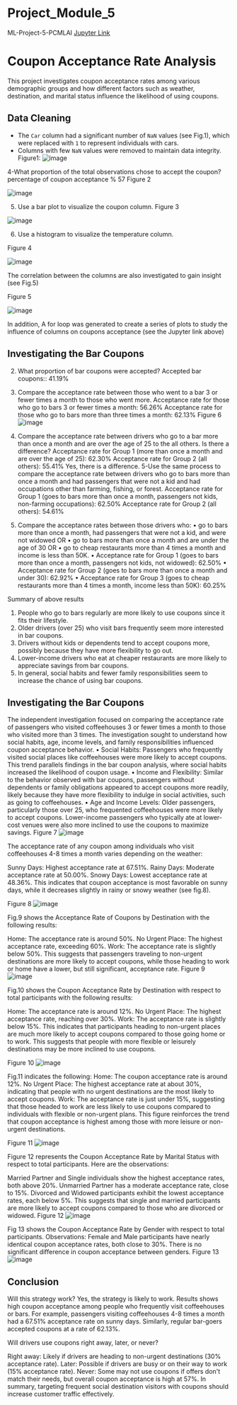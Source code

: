 # Project_Module_5
ML-Project-5-PCMLAI
[Jupyter Link](http://localhost:8888/lab/tree/Downloads/assignment5_1_starter/prompt.ipynb)
# Coupon Acceptance Rate Analysis

This project investigates coupon acceptance rates among various demographic groups and how different factors such as weather, destination, and marital status influence the likelihood of using coupons.

## Data Cleaning
- The `Car` column had a significant number of `NaN` values (see Fig.1), which were replaced with `1` to represent individuals with cars. 
- Columns with few `NaN` values were removed to maintain data integrity.
Figure1: 
![image](https://github.com/user-attachments/assets/114bc04c-5f42-4329-9006-71559af9d0cb)

4-What proportion of the total observations chose to accept the coupon?
percentage of coupon acceptance % 57
Figure 2

![image](https://github.com/user-attachments/assets/13319633-61c6-464a-8c24-edf79912b111)


5.	Use a bar plot to visualize the coupon column.
Figure 3

![image](https://github.com/user-attachments/assets/a00f384e-e86b-49e2-bfbe-b70a08228264)


6.	Use a histogram to visualize the temperature column.

   Figure 4

  ![image](https://github.com/user-attachments/assets/2473b763-94b0-4407-9cd9-616f25555aaf)

  The correlation between the columns are also investigated to gain insight (see Fig.5)

  Figure 5

  ![image](https://github.com/user-attachments/assets/355659a4-ad69-42af-9aee-8a3b8b7ab9f1)

  In addition, A for loop was generated to create a series of plots to study the influence of columns on coupons acceptance (see the Jupyter link above)

## Investigating the Bar Coupons
  
2.	What proportion of bar coupons were accepted?
Accepted bar coupons:: 41.19%
3.	Compare the acceptance rate between those who went to a bar 3 or fewer times a month to those who went more.
Acceptance rate for those who go to bars 3 or fewer times a month: 56.26%
Acceptance rate for those who go to bars more than three times a month: 62.13%
Figure 6
![image](https://github.com/user-attachments/assets/0bcf7752-97f3-4fb9-9553-a1a911cb1667)

4.	Compare the acceptance rate between drivers who go to a bar more than once a month and are over the age of 25 to the all others.  Is there a difference?
Acceptance rate for Group 1 (more than once a month and are over the age of 25): 62.30%
Acceptance rate for Group 2 (all others): 55.41%
Yes, there is a difference. 
5-Use the same process to compare the acceptance rate between drivers who go to bars more than once a month and had passengers that were not a kid and had occupations other than farming, fishing, or forest.
Acceptance rate for Group 1 (goes to bars more than once a month, passengers not kids, non-farming occupations): 62.50%
Acceptance rate for Group 2 (all others): 54.61%


6.	Compare the acceptance rates between those drivers who:
•	go to bars more than once a month, had passengers that were not a kid, and were not widowed OR
•	go to bars more than once a month and are under the age of 30 OR
•	go to cheap restaurants more than 4 times a month and income is less than 50K.
•	Acceptance rate for Group 1 (goes to bars more than once a month, passengers not kids, not widowed): 62.50%
•	Acceptance rate for Group 2 (goes to bars more than once a month and under 30): 62.92%
•	Acceptance rate for Group 3 (goes to cheap restaurants more than 4 times a month, income less than 50K): 60.25%


Summary of above results
1. People who go to bars regularly are more likely to use coupons since it fits their lifestyle.
2. Older drivers (over 25) who visit bars frequently seem more interested in bar coupons.
3. Drivers without kids or dependents tend to accept coupons more, possibly because they have more flexibility to go out.
4. Lower-income drivers who eat at cheaper restaurants are more likely to appreciate savings from bar coupons.
5. In general, social habits and fewer family responsibilities seem to increase the chance of using bar coupons.

## Investigating the Bar Coupons
The independent investigation focused on comparing the acceptance rate of passengers who visited coffeehouses 3 or fewer times a month to those who visited more than 3 times. The investigation sought to understand how social habits, age, income levels, and family responsibilities influenced coupon acceptance behavior.
•	Social Habits: Passengers who frequently visited social places like coffeehouses were more likely to accept coupons. This trend parallels findings in the bar coupon analysis, where social habits increased the likelihood of coupon usage.
•	Income and Flexibility: Similar to the behavior observed with bar coupons, passengers without dependents or family obligations appeared to accept coupons more readily, likely because they have more flexibility to indulge in social activities, such as going to coffeehouses.
•	Age and Income Levels: Older passengers, particularly those over 25, who frequented coffeehouses were more likely to accept coupons. Lower-income passengers who typically ate at lower-cost venues were also more inclined to use the coupons to maximize savings.
Figure 7 
![image](https://github.com/user-attachments/assets/9e61bbff-0823-431f-b69e-f4e8e538b8d5)

The acceptance rate of any coupon among individuals who visit coffeehouses 4-8 times a month varies depending on the weather:

Sunny Days: Highest acceptance rate at 67.51%.
Rainy Days: Moderate acceptance rate at 50.00%.
Snowy Days: Lowest acceptance rate at 48.36%.
This indicates that coupon acceptance is most favorable on sunny days, while it decreases slightly in rainy or snowy weather (see fig.8).

Figure 8
![image](https://github.com/user-attachments/assets/578e7e8d-6cb1-41a7-96aa-3b37c0cb5f5c)

Fig.9 shows the Acceptance Rate of Coupons by Destination with the following results:

Home: The acceptance rate is around 50%.
No Urgent Place: The highest acceptance rate, exceeding 60%.
Work: The acceptance rate is slightly below 50%.
This suggests that passengers traveling to non-urgent destinations are more likely to accept coupons, while those heading to work or home have a lower, but still significant, acceptance rate.
Figure 9
![image](https://github.com/user-attachments/assets/e0dd2e90-0ceb-4790-b761-5d192f658ece)

Fig.10 shows the Coupon Acceptance Rate by Destination with respect to total participants with the following results:

Home: The acceptance rate is around 12%.
No Urgent Place: The highest acceptance rate, reaching over 30%.
Work: The acceptance rate is slightly below 15%.
This indicates that participants heading to non-urgent places are much more likely to accept coupons compared to those going home or to work. This suggests that people with more flexible or leisurely destinations may be more inclined to use coupons.

Figure 10
![image](https://github.com/user-attachments/assets/78fc4008-d15a-4c00-b883-8e079514001f)

Fig.11 indicates the following:
Home: The coupon acceptance rate is around 12%.
No Urgent Place: The highest acceptance rate at about 30%, indicating that people with no urgent destinations are the most likely to accept coupons.
Work: The acceptance rate is just under 15%, suggesting that those headed to work are less likely to use coupons compared to individuals with flexible or non-urgent plans.
This figure reinforces the trend that coupon acceptance is highest among those with more leisure or non-urgent destinations.

Figure 11
![image](https://github.com/user-attachments/assets/da93f94f-806f-434f-81ad-ea81e9cc4828)

Figure 12 represents the Coupon Acceptance Rate by Marital Status with respect to total participants. Here are the observations:

Married Partner and Single individuals show the highest acceptance rates, both above 20%.
Unmarried Partner has a moderate acceptance rate, close to 15%.
Divorced and Widowed participants exhibit the lowest acceptance rates, each below 5%.
This suggests that single and married participants are more likely to accept coupons compared to those who are divorced or widowed.
Figure 12
![image](https://github.com/user-attachments/assets/e0691d8b-6a87-48f1-ae72-1202baccea4f)


Fig 13 shows the Coupon Acceptance Rate by Gender with respect to total participants.
Observations:
Female and Male participants have nearly identical coupon acceptance rates, both close to 30%.
There is no significant difference in coupon acceptance between genders.
Figure 13
![image](https://github.com/user-attachments/assets/06102465-a840-44bf-8e08-478954ba9c6b)

## Conclusion
Will this strategy work? Yes, the strategy is likely to work. Results shows high coupon acceptance among people who frequently visit coffeehouses or bars. For example, passengers visiting coffeehouses 4-8 times a month had a 67.51% acceptance rate on sunny days. Similarly, regular bar-goers accepted coupons at a rate of 62.13%.

Will drivers use coupons right away, later, or never?

Right away: Likely if drivers are heading to non-urgent destinations (30% acceptance rate).
Later: Possible if drivers are busy or on their way to work (15% acceptance rate).
Never: Some may not use coupons if offers don't match their needs, but overall coupon acceptance is high at 57%.
In summary, targeting frequent social destination visitors with coupons should increase customer traffic effectively.











   
